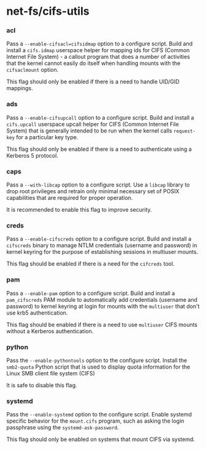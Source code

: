 # net-fs/cifs-utils

### acl
Pass a `--enable-cifsacl=cifsidmap` option to a configure script. Build and install a `cifs.idmap` userspace helper for mapping ids for CIFS (Common Internet File System) - a callout program that does a number of activities that the kernel cannot easily do itself when handling mounts with the `cifsaclmount` option.

This flag should only be enabled if there is a need to handle UID/GID mappings.

### ads
Pass a `--enable-cifsupcall` option to a configure script. Build and install a `cifs.upcall` userspace upcall helper for CIFS (Common Internet File System) that is generally intended to be run when the kernel calls `request-key` for a particular key type.

This flag should only be enabled if there is a need to authenticate using a Kerberos 5 protocol.

### caps
Pass a `--with-libcap` option to a configure script. Use a `libcap` library to drop root privileges and retrain only minimal necessary set of POSIX capabilities that are required for proper operation.

It is recommended to enable this flag to improve security.

### creds
Pass a `--enable-cifscreds` option to a configure script. Build and install a `cifscreds` binary to manage NTLM credentials (username and password) in kernel keyring for the purpose of establishing sessions in multiuser mounts.

This flag should be enabled if there is a need for the `cifcreds` tool.

### pam
Pass a `--enable-pam` option to a configure script. Build and install a `pam_cifscreds` PAM module to automatically add credentials (username and password) to kernel keyring at login for mounts with the `multiuser` that don't use krb5 authentication.

This flag should be enabled if there is a need to use `multiuser` CIFS mounts without a Kerberos authentication.

### python
Pass the `--enable-pythontools` option to the configure script. Install the `smb2-quota` Python script that is used to display quota information for the Linux SMB client file system (CIFS)

It is safe to disable this flag.

### systemd
Pass the `--enable-systemd` option to the configure script. Enable systemd specific behavior for the `mount.cifs` program, such as asking the login passphrase using the `systemd-ask-password`.

This flag should only be enabled on systems that mount CIFS via systemd.
